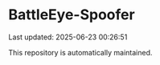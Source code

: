 # BattleEye-Spoofer

Last updated: 2025-06-23 00:26:51

This repository is automatically maintained.
